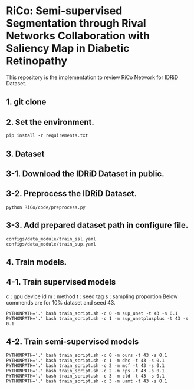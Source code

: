 # RiCo: Semi-supervised Segmentation through Rival Networks Collaboration with Saliency Map in Diabetic Retinopathy

This repository is the implementation to review RiCo Network for IDRiD Dataset.

## 1. git clone

## 2. Set the environment.
```
pip install -r requirements.txt
```

## 3. Dataset

## 3-1. Download the IDRiD Dataset in public.

## 3-2. Preprocess the IDRiD Dataset.
```
python RiCo/code/preprocess.py
```

## 3-3. Add prepared dataset path in configure file.
```
configs/data_module/train_ssl.yaml
configs/data_module/train_sup.yaml
```

## 4. Train models.

## 4-1. Train supervised models
c : gpu device id
m : method
t : seed tag
s : sampling proportion
Below commends are for 10% dataset and seed 43. 
```
PYTHONPATH='.' bash train_script.sh -c 0 -m sup_unet -t 43 -s 0.1
PYTHONPATH='.' bash train_script.sh -c 1 -m sup_unetplusplus -t 43 -s 0.1
``` 

## 4-2. Train semi-supervised models
```
PYTHONPATH='.' bash train_script.sh -c 0 -m ours -t 43 -s 0.1
PYTHONPATH='.' bash train_script.sh -c 1 -m dhc -t 43 -s 0.1
PYTHONPATH='.' bash train_script.sh -c 2 -m mcf -t 43 -s 0.1
PYTHONPATH='.' bash train_script.sh -c 2 -m cps -t 43 -s 0.1
PYTHONPATH='.' bash train_script.sh -c 3 -m cld -t 43 -s 0.1
PYTHONPATH='.' bash train_script.sh -c 3 -m uamt -t 43 -s 0.1
``` 


